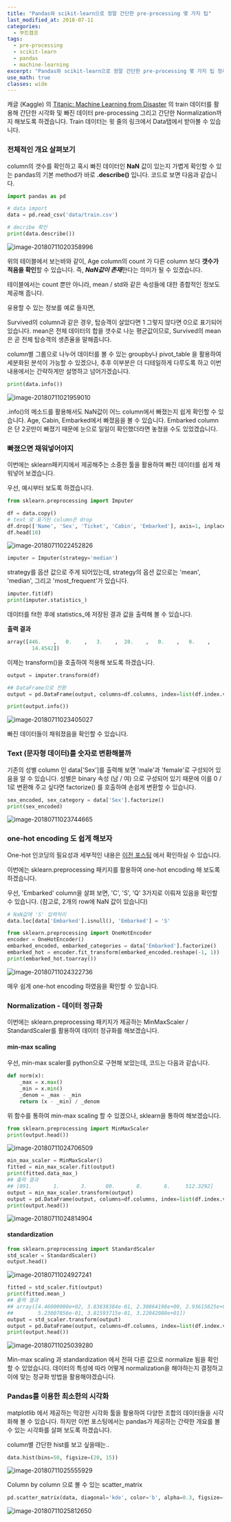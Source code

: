 ```yaml
---
title: "Pandas와 scikit-learn으로 정말 간단한 pre-processing 몇 가지 팁"
last_modified_at: 2018-07-11
categories:
  - 부트캠프
tags:
  - pre-processing
  - scikit-learn
  - pandas
  - machine-learning
excerpt: "Pandas와 scikit-learn으로 정말 간단한 pre-processing 몇 가지 팁 정리"
use_math: true
classes: wide
---
```


캐글 (Kaggle) 의 [Titanic: Machine Learning from Disaster](https://www.kaggle.com/c/titanic) 의 train 데이터를 활용해 간단한 시각화 및 빠진 데이터 pre-processing 그리고 간단한 Normalization까지 해보도록 하겠습니다. Train 데이터는 윗 줄의 링크에서 Data탭에서 받아볼 수 있습니다.



### 전체적인 개요 살펴보기

column의 갯수를 확인하고 혹시 빠진 데이터인 **NaN** 값이 있는지 가볍게 확인할 수 있는 pandas의 기본 method가 바로 **.describe()** 입니다. 코드로 보면 다음과 같습니다.

```python
import pandas as pd

# data import
data = pd.read_csv('data/train.csv')

# decribe 확인
print(data.describe())
```

![image-20180711020358996]({{site.baseurl}}/images/2018-07-11/image-20180711020358996.png)



위의 테이블에서 보는바와 같이, Age column의 count 가 다른 column 보다 **갯수가 적음을 확인**할 수 있습니다. 즉, ***NaN값이 존재***한다는 의미가 될 수 있겠습니다. 

테이블에서는 count 뿐만 아니라, mean / std와 같은 속성들에 대한 종합적인 정보도 제공해 줍니다.

유용할 수 있는 정보를 예로 들자면,

Survived의 column과 같은 경우, 탑승객이 살았다면 1 그렇지 않다면 0으로 표기되어 있습니다. mean은 전체 데이터의 합을 갯수로 나눈 평균값이므로, Survived의 mean은 곧 전체 탑승객의 생존율을 말해줍니다.

column별 그룹으로 나누어 데이터를 볼 수 있는 groupby나 pivot_table 을 활용하여 세분화된 분석이 가능할 수 있겠으나, 추후 이부분은 더 디테일하게 다루도록 하고 이번 내용에서는 간략하게만 설명하고 넘어가겠습니다.

```python
print(data.info())
```

![image-20180711021959010]({{site.baseurl}}/images/2018-07-11/image-20180711021959010.png)

.info()의 메소드를 활용해서도 NaN값이 어느 column에서 빠졌는지 쉽게 확인할 수 있습니다. Age, Cabin, Embarked에서 빠졌음을 볼 수 있습니다. Embarked column은 단 2곳만이 빠졌기 때문에 눈으로 일일이 확인했더라면 놓쳤을 수도 있었겠습니다.



### 빠졌으면 채워넣어야지

이번에는 sklearn패키지에서 제공해주는 소중한 툴을 활용하여 빠진 데이터를 쉽게 채워넣어 보겠습니다.

우선, 예시부터 보도록 하겠습니다.

```python
from sklearn.preprocessing import Imputer

df = data.copy()
# text 로 표기된 column은 drop
df.drop(['Name', 'Sex', 'Ticket', 'Cabin', 'Embarked'], axis=1, inplace=True)
df.head(10)
```

![image-20180711022452826]({{site.baseurl}}/images/2018-07-11/image-20180711022452826.png)

```python
imputer = Imputer(strategy='median')
```

strategy를 옵션 값으로 주게 되어있는데, strategy의 옵션 값으로는 'mean', 'median', 그리고 'most_frequent'가 있습니다.

```python
imputer.fit(df)
print(imputer.statistics_)
```

데이터를 fit한 후에 statistics_에 저장된 결과 값을 출력해 볼 수 있습니다.

**출력 결과**

```python
array([446.    ,   0.    ,   3.    ,  28.    ,   0.    ,   0.    ,
        14.4542])
```

이제는 transform()을 호출하여 적용해 보도록 하겠습니다.

```python
output = imputer.transform(df)

## DataFrame으로 전환
output = pd.DataFrame(output, columns=df.columns, index=list(df.index.values))

print(output.info())
```

![image-20180711023405027]({{site.baseurl}}/images/2018-07-11/image-20180711023405027.png)

빠진 데이터들이 채워졌음을 확인할 수 있습니다.



### Text (문자형 데이터)를 숫자로 변환해볼까

기존의 성별 column 인 data['Sex']를 출력해 보면 'male'과 'female'로 구성되어 있음을 알 수 있습니다. 성별은 binary 속성 (남 / 여) 으로 구성되어 있기 때문에 이를 0 / 1로 변환해 주고 싶다면 factorize() 를 호출하여 손쉽게 변환할 수 있습니다.

```python
sex_encoded, sex_category = data['Sex'].factorize()
print(sex_encoded)
```

![image-20180711023744665]({{site.baseurl}}/images/2018-07-11/image-20180711023744665.png)



### one-hot encoding 도 쉽게 해보자

One-hot 인코딩의 필요성과 세부적인 내용은 [이전 포스팅](https://teddylee777.github.io/python/python-numpy%EB%A1%9C-one-hot-encoding-%EC%89%BD%EA%B2%8C%ED%95%98%EA%B8%B0) 에서 확인하실 수 있습니다.

이번에는 sklearn.preprocessing 패키지를 활용하여 one-hot encoding 해 보도록 하겠습니다.

우선, 'Embarked' column을 살펴 보면, 'C', 'S', 'Q' 3가지로 이뤄져 있음을 확인할 수 있습니다. (참고로, 2개의 row에 NaN 값이 있습니다)

```python
# NaN값에 'S' 입력처리
data.loc[data['Embarked'].isnull(), 'Embarked'] = 'S'

from sklearn.preprocessing import OneHotEncoder
encoder = OneHotEncoder()
embarked_encoded, embarked_categories = data['Embarked'].factorize()
embarked_hot = encoder.fit_transform(embarked_encoded.reshape(-1, 1))
print(embarked_hot.toarray())
```

![image-20180711024322736]({{site.baseurl}}/images/2018-07-11/image-20180711024322736.png)

매우 쉽게 one-hot encoding 하였음을 확인할 수 있습니다.



### Normalization - 데이터 정규화

이번에는 sklearn.preprocessing 패키지가 제공하는 MinMaxScaler / StandardScaler를 활용하여 데이터 정규화를 해보겠습니다.



#### min-max scaling

우선, min-max scaler를 python으로 구현해 보았는데, 코드는 다음과 같습니다.

```python
def norm(x):
    _max = x.max()
    _min = x.min()
    _denom = _max - _min
    return (x - _min) / _denom
```

위 함수를 통하여 min-max scaling 할 수 있겠으나, sklearn을 통하여 해보겠습니다.

```python
from sklearn.preprocessing import MinMaxScaler
print(output.head())
```

![image-20180711024706509]({{site.baseurl}}/images/2018-07-11/image-20180711024706509.png)

```python
min_max_scaler = MinMaxScaler()
fitted = min_max_scaler.fit(output)
print(fitted.data_max_)
## 출력 결과
## [891.       1.       3.      80.       8.       6.     512.3292]
output = min_max_scaler.transform(output)
output = pd.DataFrame(output, columns=df.columns, index=list(df.index.values))
print(output.head())
```

![image-20180711024814904]({{site.baseurl}}/images/2018-07-11/image-20180711024814904.png)



#### standardization

```python
from sklearn.preprocessing import StandardScaler
std_scaler = StandardScaler()
output.head()
```

![image-20180711024927241]({{site.baseurl}}/images/2018-07-11/image-20180711024927241.png)

```python
fitted = std_scaler.fit(output)
print(fitted.mean_)
## 출력 결과
## array([4.46000000e+02, 3.83838384e-01, 2.30864198e+00, 2.93615825e+01,
##        5.23007856e-01, 3.81593715e-01, 3.22042080e+01])
output = std_scaler.transform(output)
output = pd.DataFrame(output, columns=df.columns, index=list(df.index.values))
print(output.head())
```

![image-20180711025039280]({{site.baseurl}}/images/2018-07-11/image-20180711025039280.png)



Min-max scaling 과 standardization 에서 전혀 다른 값으로 normalize 됨을 확인할 수 있었습니다. 데이터의 특성에 따라 어떻게 normalization을 해야하는지 결정하고 이에 맞는 정규화 방법을 활용해야겠습니다.



### Pandas를 이용한 최소한의 시각화

matplotlib 에서 제공하는 막강한 시각화 툴을 활용하여 다양한 조합의 데이터들을 시각화해 볼 수 있습니다. 하지만 이번 포스팅에서는 pandas가 제공하는 간략한 개요를 볼 수 있는 시각화를 살펴 보도록 하겠습니다.



column별 간단한 hist를 보고 싶을때는..

```python
data.hist(bins=50, figsize=(20, 15))
```



![image-20180711025555929]({{site.baseurl}}/images/2018-07-11/image-20180711025555929.png)



Column by column 으로 볼 수 있는 scatter_matrix

```python
pd.scatter_matrix(data, diagonal='kde', color='b', alpha=0.3, figsize=(20, 15))
```

![image-20180711025812650]({{site.baseurl}}/images/2018-07-11/image-20180711025812650.png)


